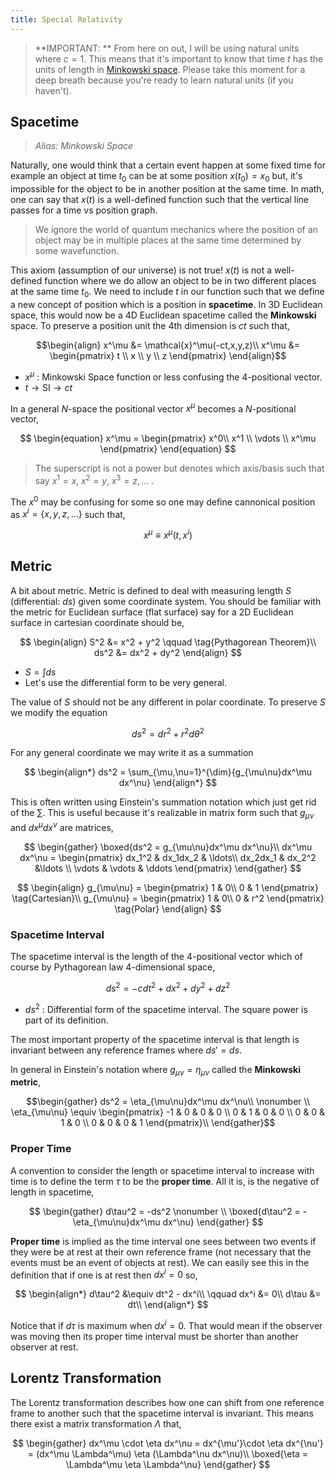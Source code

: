 ```yaml
---
title: Special Relativity
---
```

> **IMPORTANT: ** From here on out, I will be using natural units where $c=1$. This means that it's important to know that time $t$ has the units of length in [Minkowski space](#spacetime). Please take this moment for a deep breath because you're ready to learn natural units (if you haven't).

## Spacetime
> *Alias: Minkowski Space*

Naturally, one would think that a certain event happen at some fixed time for example an object at time $t_0$ can be at some position $x(t_0)=x_0$ but, it's impossible for the object to be in another position at the same time. In math, one can say that $x(t)$ is a well-defined function such that the vertical line passes for a time vs position graph.

> We ignore the world of quantum mechanics where the position of an object may be in multiple places at the same time determined by some wavefunction. 

This axiom (assumption of our universe) is not true! $x(t)$ is not a well-defined function where we do allow an object to be in two different places at the same time $t_0$. We need to include $t$ in our function such that we define a new concept of position which is a position in **spacetime**. In 3D Euclidean space, this would now be a 4D Euclidean spacetime called the **Minkowski** space. To preserve a position unit the 4th dimension is $ct$ such that,

$$\begin{align}
    x^\mu &= \mathcal{x}^\mu(-ct,x,y,z)\\
    x^\mu &= \begin{pmatrix} t \\ x \\ y \\ z \end{pmatrix}
\end{align}$$

* $x^\mu$ : Minkowski Space function or less confusing the 4-positional vector.
* $t \rightarrow \text{SI} \rightarrow ct$

In a general $N$-space the positional vector $x^\mu$ becomes a $N$-positional vector,

$$
\begin{equation}
    x^\mu = \begin{pmatrix}
        x^0\\ x^1 \\ \vdots \\ x^\mu
    \end{pmatrix}
\end{equation}
$$

> The superscript is not a power but denotes which axis/basis such that say $x^1 = x,\; x^2 = y,\; x^3 = z, \ldots\;$.

The $x^0$ may be confusing for some so one may define cannonical position as $x^i = \{x,y,z,...\}$ such that,

$$
\begin{equation}
    x^\mu \equiv x^\mu(t, x^i)
\end{equation}
$$

## Metric

A bit about metric. Metric is defined to deal with measuring length $S$ (differential: $ds$) given some coordinate system. You should be familiar with the metric for Euclidean surface (flat surface) say for a 2D Euclidean surface in cartesian coordinate should be,

$$
\begin{align}
    S^2 &= x^2 + y^2 \qquad \tag{Pythagorean Theorem}\\
    ds^2 &= dx^2 + dy^2
\end{align}
$$

* $S = \int{ds}$
* Let's use the differential form to be very general. 

The value of $S$ should not be any different in polar coordinate. To preserve $S$ we modify the equation

$$
\begin{equation}
    ds^2 = dr^2 + r^2d\theta^2
\end{equation}
$$

For any general coordinate we may write it as a summation

$$
\begin{align*}
    ds^2 = \sum_{\mu,\nu=1}^{\dim}{g_{\mu\nu}dx^\mu dx^\nu}
\end{align*}
$$

This is often written using Einstein's summation notation which just get rid of the $\sum$. This is useful because it's realizable in matrix form such that $g_{\mu\nu}$ and $dx^\mu dx^\nu$ are matrices,

$$
\begin{gather}
    \boxed{ds^2 = g_{\mu\nu}dx^\mu dx^\nu}\\
    dx^\mu dx^\nu = \begin{pmatrix}
        dx_1^2 & dx_1dx_2 & \ldots\\ dx_2dx_1 & dx_2^2 &\ldots \\ \vdots & \vdots & \ddots
    \end{pmatrix}
\end{gather}
$$

$$
\begin{align}
g_{\mu\nu} = \begin{pmatrix}
    1 & 0\\ 0 & 1
\end{pmatrix} \tag{Cartesian}\\
g_{\mu\nu} = \begin{pmatrix}
    1 & 0\\ 0 & r^2
\end{pmatrix} \tag{Polar}
\end{align}
$$
### Spacetime Interval

The spacetime interval is the length of the 4-positional vector which of course by Pythagorean law 4-dimensional space,

$$\begin{equation}
    ds^2 = -cdt^2 + dx^2 + dy^2 +dz^2
\end{equation}$$

* $ds^2$ : Differential form of the spacetime interval. The square power is part of its definition.

The most important property of the spacetime interval is that length is invariant between any reference frames where $ds' = ds$.

In general in Einstein's notation where $g_{\mu\nu} = \eta_{\mu\nu}$ called the **Minkowski metric**,

$$\begin{gather}
    ds^2 = \eta_{\mu\nu}dx^\mu dx^\nu\\ \nonumber \\
    \eta_{\mu\nu} \equiv \begin{pmatrix} -1 & 0 & 0 & 0 \\ 0 & 1 & 0 & 0 \\ 0 & 0 & 1 & 0 \\ 0 & 0 & 0 & 1 \end{pmatrix}\\
\end{gather}$$

### Proper Time

A convention to consider the length or spacetime interval to increase with time is to define the term $\tau$ to be the **proper time**. All it is, is the negative of length in spacetime,

$$
\begin{gather}
    d\tau^2 = -ds^2 \nonumber \\
    \boxed{d\tau^2 = -\eta_{\mu\nu}dx^\mu dx^\nu}
\end{gather}
$$

**Proper time** is implied as the time interval one sees between two events if they were be at rest at their own reference frame (not necessary that the events must be an event of objects at rest). We can easily see this in the definition that if one is at rest then $dx^i = 0$ so,

$$
\begin{align*}
    d\tau^2 &\equiv dt^2 - dx^i\\
    \qquad dx^i &= 0\\
    d\tau &= dt\\
\end{align*}
$$

Notice that if $d\tau$ is maximum when $dx^i=0$. That would mean if the observer was moving then its proper time interval must be shorter than another observer at rest.

## Lorentz Transformation
The Lorentz transformation describes how one can shift from one reference frame to another such that the spacetime interval is invariant. This means there exist a matrix transformation $\Lambda$ that,

$$
\begin{gather}
    dx^\mu \cdot \eta dx^\nu = dx^{\mu'}\cdot \eta dx^{\nu'} = (dx^\mu \Lambda^\mu) \eta (\Lambda^\nu dx^\nu)\\
    \boxed{\eta = \Lambda^\mu \eta \Lambda^\nu}
\end{gather}
$$